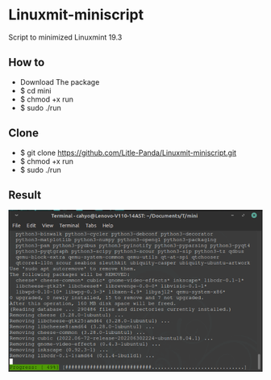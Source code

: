 # Linuxmit-miniscript
Script to minimized Linuxmint 19.3

## How to
* Download The package
* $ cd mini
* $ chmod +x run
* $ sudo ./run

## Clone
* $ git clone https://github.com/Litle-Panda/Linuxmit-miniscript.git
* $ chmod +x run
* $ sudo ./run

## Result
![Result](https://github.com/Litle-Panda/Linuxmit-miniscript/blob/main/ss1.png)


